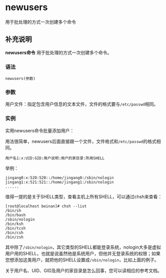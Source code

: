 newusers
===

用于批处理的方式一次创建多个命令

## 补充说明

**newusers命令** 用于批处理的方式一次创建多个命令。

###  语法

```shell
newusers(参数)
```

###  参数

用户文件：指定包含用户信息的文本文件，文件的格式要与`/etc/passwd`相同。

###  实例

实用newusers命令批量添加用户：

用法很简单，newusers后面直接跟一个文件，文件格式和`/etc/passwd`的格式相同。

```shell
用户名1:x:UID:GID:用户说明:用户的家目录:所用SHELL
```

举例：

```shell
jingang0:x:520:520::/home/jingang0:/sbin/nologin
jingang1:x:521:521::/home/jingang1:/sbin/nologin
......
```

值得一提的是关于SHELL类型，查看主机上所有SHELL，可以通过chsh来查看：

```shell
[root@localhost beinan]# chsh --list
/bin/sh
/bin/bash
/sbin/nologin
/bin/ksh
/bin/tcsh
/bin/csh
/bin/zsh
```

其中除了`/sbin/nologin`，其它类型的SHELL都能登录系统，nologin大多是虚拟用户用的SHELL，也就是说虽然他是系统用户，但他并无登录系统的权限；如果您想添加这类用户，就把他的SHELL设置成`/sbin/nologin`，比如上面的例子。

关于用户名、UID、GID及用户的家目录是怎么回事，您可以读相应的参考文档。


<!-- Linux命令行搜索引擎：https://github.com/wsdo/linux-complete-guide.git -->
